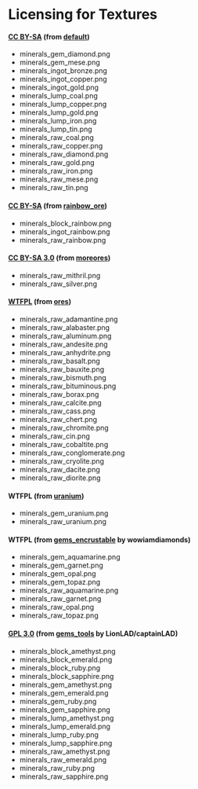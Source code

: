 # Licensing for Textures


#### [CC BY-SA][lic.default] (from [default][])
- minerals_gem_diamond.png
- minerals_gem_mese.png
- minerals_ingot_bronze.png
- minerals_ingot_copper.png
- minerals_ingot_gold.png
- minerals_lump_coal.png
- minerals_lump_copper.png
- minerals_lump_gold.png
- minerals_lump_iron.png
- minerals_lump_tin.png
- minerals_raw_coal.png
- minerals_raw_copper.png
- minerals_raw_diamond.png
- minerals_raw_gold.png
- minerals_raw_iron.png
- minerals_raw_mese.png
- minerals_raw_tin.png

#### [CC BY-SA][lic.rainbow_ore] (from [rainbow_ore][])
- minerals_block_rainbow.png
- minerals_ingot_rainbow.png
- minerals_raw_rainbow.png

#### [CC BY-SA 3.0][lic.moreores] (from [moreores][])
- minerals_raw_mithril.png
- minerals_raw_silver.png

#### [WTFPL][lic.ores] (from [ores][])
- minerals_raw_adamantine.png
- minerals_raw_alabaster.png
- minerals_raw_aluminum.png
- minerals_raw_andesite.png
- minerals_raw_anhydrite.png
- minerals_raw_basalt.png
- minerals_raw_bauxite.png
- minerals_raw_bismuth.png
- minerals_raw_bituminous.png
- minerals_raw_borax.png
- minerals_raw_calcite.png
- minerals_raw_cass.png
- minerals_raw_chert.png
- minerals_raw_chromite.png
- minerals_raw_cin.png
- minerals_raw_cobaltite.png
- minerals_raw_conglomerate.png
- minerals_raw_cryolite.png
- minerals_raw_dacite.png
- minerals_raw_diorite.png

#### WTFPL (from [uranium][])
- minerals_gem_uranium.png
- minerals_raw_uranium.png

#### WTFPL (from [gems_encrustable][] by wowiamdiamonds)
- minerals_gem_aquamarine.png
- minerals_gem_garnet.png
- minerals_gem_opal.png
- minerals_gem_topaz.png
- minerals_raw_aquamarine.png
- minerals_raw_garnet.png
- minerals_raw_opal.png
- minerals_raw_topaz.png

#### [GPL 3.0][lic.gems_tools] (from [gems_tools][] by LionLAD/captainLAD)
- minerals_block_amethyst.png
- minerals_block_emerald.png
- minerals_block_ruby.png
- minerals_block_sapphire.png
- minerals_gem_amethyst.png
- minerals_gem_emerald.png
- minerals_gem_ruby.png
- minerals_gem_sapphire.png
- minerals_lump_amethyst.png
- minerals_lump_emerald.png
- minerals_lump_ruby.png
- minerals_lump_sapphire.png
- minerals_raw_amethyst.png
- minerals_raw_emerald.png
- minerals_raw_ruby.png
- minerals_raw_sapphire.png


[default]: https://github.com/minetest/minetest_game/tree/master/mods/default
[gems_encrustable]: https://forum.minetest.net/viewtopic.php?t=2596
[gems_tools]: https://forum.minetest.net/viewtopic.php?t=4294
[moreores]: https://forum.minetest.net/viewtopic.php?t=549
[ores]: http://forum.freeminer.org/threads/ores-mod-wip-0-8-ores.98
[rainbow_ore]: https://forum.minetest.net/viewtopic.php?t=13519
[uranium]: https://forum.minetest.net/viewtopic.php?t=2234

[lic.default]: https://github.com/minetest/minetest_game/blob/master/mods/default/license.txt
[lic.gems_tools]: https://github.com/captainLAD/gems/blob/master/LICENSE
[lic.moreores]: https://github.com/minetest-mods/moreores/blob/master/README.md
[lic.ores]: https://github.com/Nullsrc/Ores/blob/master/README.txt
[lic.rainbow_ore]: https://github.com/FsxShader2012/rainbow_ore/blob/master/README.md
